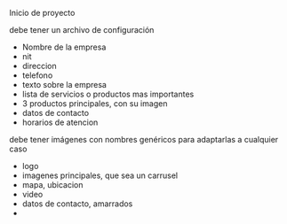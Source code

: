 Inicio de proyecto

debe tener un archivo de configuración
- Nombre de la empresa
- nit
- direccion
- telefono
- texto sobre la empresa
- lista de servicios o productos mas importantes
- 3 productos principales, con su imagen
- datos de contacto
- horarios de atencion

debe tener imágenes con nombres genéricos para adaptarlas a cualquier caso
- logo
- imagenes principales, que sea un carrusel
- mapa, ubicacion
- video
- datos de contacto, amarrados
- 
